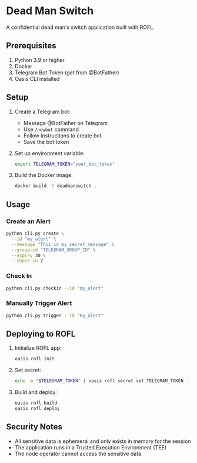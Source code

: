 # Dead Man Switch

A confidential dead man's switch application built with ROFL.

## Prerequisites

1. Python 3.9 or higher
2. Docker
3. Telegram Bot Token (get from @BotFather)
4. Oasis CLI installed

## Setup

1. Create a Telegram bot:
   - Message @BotFather on Telegram
   - Use `/newbot` command
   - Follow instructions to create bot
   - Save the bot token

2. Set up environment variable:
   ```bash
   export TELEGRAM_TOKEN="your_bot_token"
   ```

3. Build the Docker image:
   ```bash
   docker build -t deadmanswitch .
   ```

## Usage

### Create an Alert
```bash
python cli.py create \
  --id "my_alert" \
  --message "This is my secret message" \
  --group-id "TELEGRAM_GROUP_ID" \
  --expiry 30 \
  --check-in 7
```

### Check In
```bash
python cli.py checkin --id "my_alert"
```

### Manually Trigger Alert
```bash
python cli.py trigger --id "my_alert"
```

## Deploying to ROFL

1. Initialize ROFL app:
   ```bash
   oasis rofl init
   ```

2. Set secret:
   ```bash
   echo -n "$TELEGRAM_TOKEN" | oasis rofl secret set TELEGRAM_TOKEN -
   ```

3. Build and deploy:
   ```bash
   oasis rofl build
   oasis rofl deploy
   ```

## Security Notes

- All sensitive data is ephemeral and only exists in memory for the session
- The application runs in a Trusted Execution Environment (TEE)
- The node operator cannot access the sensitive data 